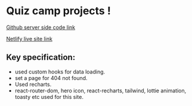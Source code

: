 # Quiz camp projects !


[Github server side code link](https://github.com/programming-hero-web-course2/b6-quiz-crackerz-atikdev-bd.git)


[Netlify live site link](https://quiz-camp-site.netlify.app/)

## Key specification:
* used custom hooks for data loading.
* set a page for 404 not found.
* Used recharts.
* react-router-dom, hero icon, react-recharts, tailwind, lottie animation, toasty etc used for this site.